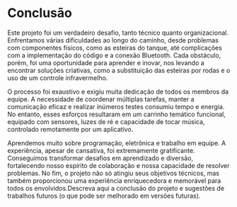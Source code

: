 # Conclusão
Este projeto foi um verdadeiro desafio, tanto técnico quanto organizacional. Enfrentamos várias dificuldades ao longo do caminho, desde problemas com componentes físicos, como as esteiras do tanque, até complicações com a implementação do código e a conexão Bluetooth. Cada obstáculo, porém, foi uma oportunidade para aprender e inovar, nos levando a encontrar soluções criativas, como a substituição das esteiras por rodas e o uso de um controle infravermelho.

O processo foi exaustivo e exigiu muita dedicação de todos os membros da equipe. A necessidade de coordenar múltiplas tarefas, manter a comunicação eficaz e realizar inúmeros testes consumiu tempo e energia. No entanto, esses esforços resultaram em um carrinho temático funcional, equipado com sensores, luzes de ré e capacidade de tocar música, controlado remotamente por um aplicativo.

Aprendemos muito sobre programação, eletrônica e trabalho em equipe. A experiência, apesar de cansativa, foi extremamente gratificante. Conseguimos transformar desafios em aprendizado e diversão, fortalecendo nosso espírito de colaboração e nossa capacidade de resolver problemas. No fim, o projeto não só atingiu seus objetivos técnicos, mas também proporcionou uma experiência enriquecedora e memorável para todos os envolvidos.Descreva aqui a conclusão do projeto e sugestões de trabalhos futuros (o que pode ser melhorado em versões futuras).
